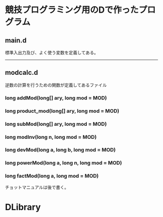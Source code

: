 # 競技プログラミング用のDで作ったプログラム

## main.d
標準入出力及び、よく使う変数を定義してある。

---

## modcalc.d
逆数の計算を行うための関数が定義してあるファイル

### long addMod(long[] ary, long mod = MOD)

### long product_mod(long[] ary, long mod = MOD)

### long subMod(long[] ary, long mod = MOD)

### long modInv(long n, long mod = MOD)

### long devMod(long a, long b, long mod = MOD)

### long powerMod(long a, long n, long mod = MOD)

### long factMod(long a, long mod = MOD)

チョットマニュアルは後で書く。
# DLibrary
